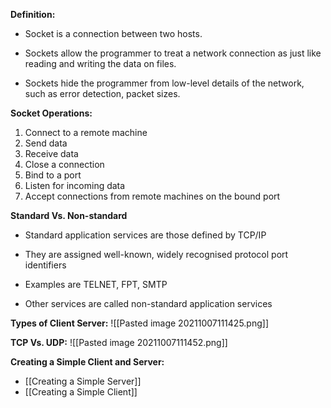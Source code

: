 **Definition:**
* Socket is a connection between two hosts.

* Sockets allow the programmer to treat a network connection as  just like reading and writing the data on files.

* Sockets hide the programmer from low-level details of the network,
such as error detection, packet sizes.

**Socket Operations:**
1. Connect to a remote machine
2. Send data
3. Receive data
4. Close a connection
5. Bind to a port
6. Listen for incoming data
7. Accept connections from remote machines on the bound port

**Standard Vs. Non-standard**
* Standard application services are those defined by TCP/IP

* They are assigned well-known, widely recognised protocol port identifiers

* Examples are TELNET, FPT, SMTP

* Other services are called non-standard application services

**Types of Client Server:**
![[Pasted image 20211007111425.png]]

**TCP Vs. UDP:**
![[Pasted image 20211007111452.png]]

**Creating a Simple Client and Server:**
* [[Creating a Simple Server]]
* [[Creating a Simple Client]]